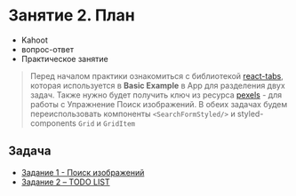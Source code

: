 # Занятие 2. План

- Kahoot
- вопрос-ответ
- Практическое занятие

> Перед началом практики ознакомиться с библиотекой
> [react-tabs](https://www.npmjs.com/package/react-tabs), которая используется в
> **Basic Example** в Арр для разделения двух задач. Также нужно будет получить
> ключ из ресурса [pexels](https://www.pexels.com/api/) - для работы с
> Упражнение Поиск изображений. В обеих задачах будем переиспользовать
> компоненты `<SearchFormStyled/>` и styled-components `Grid` и `GridItem`

## Задача

- [Задание 1 - Поиск изображений](./task%231.md)
- [Задание 2 – TODO LIST](./task%232.md)
